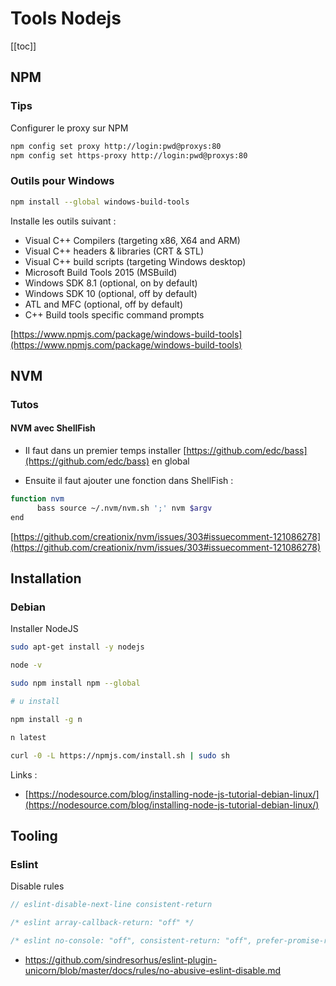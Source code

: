# Tools Nodejs

[[toc]]

## NPM

### Tips

Configurer le proxy sur NPM

```bash
npm config set proxy http://login:pwd@proxys:80
npm config set https-proxy http://login:pwd@proxys:80
```

### Outils pour Windows

```bash
npm install --global windows-build-tools
```

Installe les outils suivant :

* Visual C++ Compilers (targeting x86, X64 and ARM)
* Visual C++ headers & libraries (CRT & STL)
* Visual C++ build scripts (targeting Windows desktop)
* Microsoft Build Tools 2015 (MSBuild)
* Windows SDK 8.1 (optional, on by default)
* Windows SDK 10 (optional, off by default)
* ATL and MFC (optional, off by default)
* C++ Build tools specific command prompts

[https://www.npmjs.com/package/windows-build-tools](https://www.npmjs.com/package/windows-build-tools)

## NVM

### Tutos

#### NVM avec ShellFish

- Il faut dans un premier temps installer [https://github.com/edc/bass](https://github.com/edc/bass)
en global

- Ensuite il faut ajouter une fonction dans ShellFish : 

```bash
function nvm
      bass source ~/.nvm/nvm.sh ';' nvm $argv
end
```

[https://github.com/creationix/nvm/issues/303#issuecomment-121086278](https://github.com/creationix/nvm/issues/303#issuecomment-121086278)

## Installation

### Debian

Installer NodeJS

```bash
sudo apt-get install -y nodejs

node -v

sudo npm install npm --global

# u install

npm install -g n

n latest

curl -0 -L https://npmjs.com/install.sh | sudo sh
```

Links : 

- [https://nodesource.com/blog/installing-node-js-tutorial-debian-linux/](https://nodesource.com/blog/installing-node-js-tutorial-debian-linux/)

## Tooling

### Eslint

Disable rules

```js 
// eslint-disable-next-line consistent-return

/* eslint array-callback-return: "off" */

/* eslint no-console: "off", consistent-return: "off", prefer-promise-reject-errors: "off" */
```

- [https://github.com/sindresorhus/eslint-plugin-unicorn/blob/master/docs/rules/no-abusive-eslint-disable.md
](https://github.com/sindresorhus/eslint-plugin-unicorn/blob/master/docs/rules/no-abusive-eslint-disable.md
)
